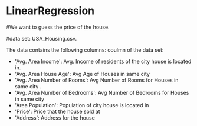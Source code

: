 # LinearRegression
#We want to guess the price of the house.


#data set: USA_Housing.csv.

The data contains the following columns: 
coulmn of the data set:

* 'Avg. Area Income': Avg. Income of residents of the city house is located in.
* 'Avg. Area House Age': Avg Age of Houses in same city   
* 'Avg. Area Number of Rooms': Avg Number of Rooms for Houses in same city .
* 'Avg. Area Number of Bedrooms': Avg Number of Bedrooms for Houses in same city 
* 'Area Population': Population of city house is located in 
* 'Price': Price that the house sold at 
* 'Address': Address for the house 
